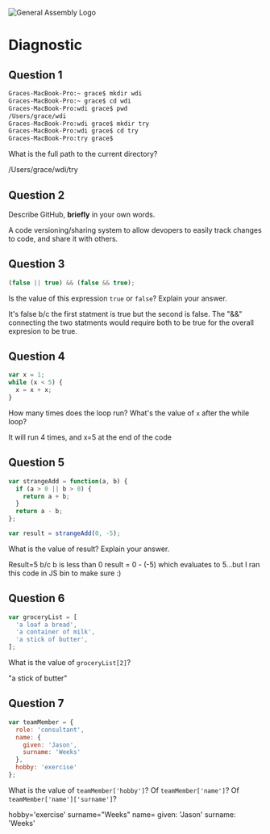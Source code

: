 ![General Assembly Logo](http://i.imgur.com/ke8USTq.png)

# Diagnostic

## Question 1

```sh
Graces-MacBook-Pro:~ grace$ mkdir wdi
Graces-MacBook-Pro:~ grace$ cd wdi
Graces-MacBook-Pro:wdi grace$ pwd
/Users/grace/wdi
Graces-MacBook-Pro:wdi grace$ mkdir try
Graces-MacBook-Pro:wdi grace$ cd try
Graces-MacBook-Pro:try grace$
```

What is the full path to the current directory?

/Users/grace/wdi/try

## Question 2

Describe GitHub, **briefly** in your own words.

A code versioning/sharing system to allow devopers to easily track changes to code, and share it with others.

## Question 3

```js
(false || true) && (false && true);
```

Is the value of this expression `true` or `false`?  Explain your answer.

It's false b/c the first statment is true but the second is false.  The "&&" connecting the two statments would require both to be true for the overall expresion to be true.

## Question 4

```js
var x = 1;
while (x < 5) {
  x = x + x;
}
```

How many times does the loop run?  What's the value of `x` after the while loop?

It will run 4 times, and x=5 at the end of the code

## Question 5

```js
var strangeAdd = function(a, b) {
  if (a > 0 || b > 0) {
    return a + b;
  }
  return a - b;
};

var result = strangeAdd(0, -5);
```

What is the value of result?  Explain your answer.

Result=5 b/c b is less than 0 result = 0 - (-5) which evaluates to 5...but I ran this code in JS bin to make sure :)

## Question 6

```js
var groceryList = [
  'a loaf a bread',
  'a container of milk',
  'a stick of butter',
];
```

What is the value of `groceryList[2]`?

"a stick of butter"

## Question 7

```js
var teamMember = {
  role: 'consultant',
  name: {
    given: 'Jason',
    surname: 'Weeks'
  },
  hobby: 'exercise'
};
```

What is the value of `teamMember['hobby']`?  Of `teamMember['name']`?  Of
`teamMember['name']['surname']`?

hobby='exercise'
surname="Weeks"
name= given: 'Jason'
      surname: 'Weeks'
